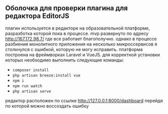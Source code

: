 ## Оболочка для проверки плагина для редактора EditorJS

плагин используется в редакторе на образовательной платформе, разразботка которой пока в процессе. mvp развернуто по адресу http://167.172.98.7/ где все работает благополучно. однако в процессе разбиения монолитного приложения на несколько микроссервисов я столкнулся с ошибкой, которую не могу исправить. платформа построена на фреймворках Laravel и VueJS. для корректной установки которых необходимо выполнить следующие команды:

- `composer install`
- `php artisan breeze:install vue`
- `npm i` 
- `npm run watch` 
- `php artisan serve` 

редактор расположен по ссылке http://127.0.0.1:8000/dashboard перейдя по которой можно воссоздать ошибку

